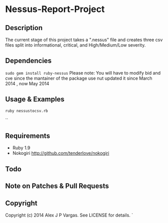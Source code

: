 # Nessus-Report-Project

## Description
   The current stage of this project takes a ".nessus" file and creates three csv files split into informational, critical, and High/Medium/Low severity.   

## Dependencies

  ``sudo gem install ruby-nessus``
   Please note: You will have to modify bid and cve since the mantainer of the package use nut updated it since March 2014 , now May 2014 

## Usage & Examples
   `ruby nessustocsv.rb`

``  
## Requirements
* Ruby 1.9
* Nokogiri http://github.com/tenderlove/nokogiri

## Todo


## Note on Patches & Pull Requests 

## Copyright

Copyright (c) 2014 Alex J P Vargas. See LICENSE for details.
`
